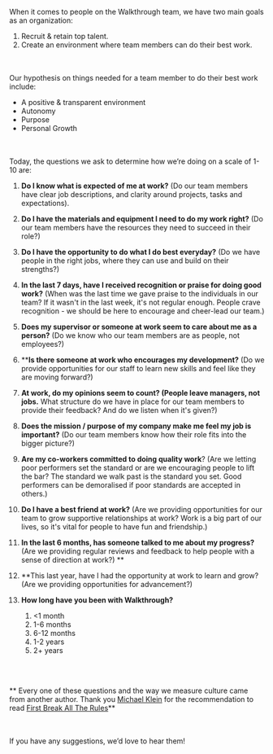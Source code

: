 When it comes to people on the Walkthrough team, we have two main goals as an organization:
1. Recruit & retain top talent. 
2. Create an environment where team members can do their best work.

<br><br>
Our hypothesis on things needed for a team member to do their best work include:
- A positive & transparent environment
- Autonomy 
- Purpose
- Personal Growth

<br><br>
Today, the questions we ask to determine how we’re doing on a scale of 1-10 are:
1. **Do I know what is expected of me at work?** (Do our team members have clear job descriptions, and clarity around projects, tasks and expectations).

2. **Do I have the materials and equipment I need to do my work right?** (Do our team members have the resources they need to succeed in their role?)

3. **Do I have the opportunity to do what I do best everyday?** (Do we have people in the right jobs, where they can use and build on their strengths?)

4. **In the last 7 days, have I received recognition or praise for doing good work?** (When was the last time we gave praise to the individuals in our team?  If it wasn't in the last week, it's not regular enough.  People crave recognition - we should be here to  encourage and cheer-lead our team.)

5. **Does my supervisor or someone at work seem to care about me as a person?**  (Do we know who our team members are as people, not employees?)

6. ****Is there someone at work who encourages my development?**  (Do we provide opportunities for our staff to learn new skills and feel like they are moving forward?)

7. **At work, do my opinions seem to count? (People leave managers, not jobs.**  What structure do we have in place for our team members to provide their feedback?  And do we listen when it's given?)

8. **Does the mission / purpose of my company make me feel my job is important?**  (Do our team members know how their role fits into the bigger picture?)

9. **Are my co-workers committed to doing quality work**?  (Are we letting poor performers set the standard or are we encouraging people to lift the bar?  The standard we walk past is the standard you set.  Good performers can be demoralised if poor standards are accepted in others.)

10. **Do I have a best friend at work?**  (Are we providing opportunities for our team to grow supportive relationships at work?  Work is a big part of our lives, so it's vital for people to have fun and friendship.)

11. **In the last 6 months, has someone talked to me about my progress?**  (Are we providing regular reviews and feedback to help people with a sense of direction at work?)
**
12. **This last year, have I had the opportunity at work to learn and grow?  (Are we providing opportunities for advancement?)

13. **How long have you been with Walkthrough?**
    1. <1 month
    2. 1-6 months
    3. 6-12 months
    4. 1-2 years
    5. 2+ years

<br><br>

** Every one of these questions and the way we measure culture came from another author. Thank you [Michael Klein](https://www.linkedin.com/in/michael-klein-5506b31b/) for the recommendation to read [First Break All The Rules](https://www.amazon.com/First-Break-All-Rules-Differently-ebook/dp/B01E7M6INO/ref=tmm_kin_swatch_0?_encoding=UTF8&qid=&sr=)**

<br><br>
If you have any suggestions, we’d love to hear them!
